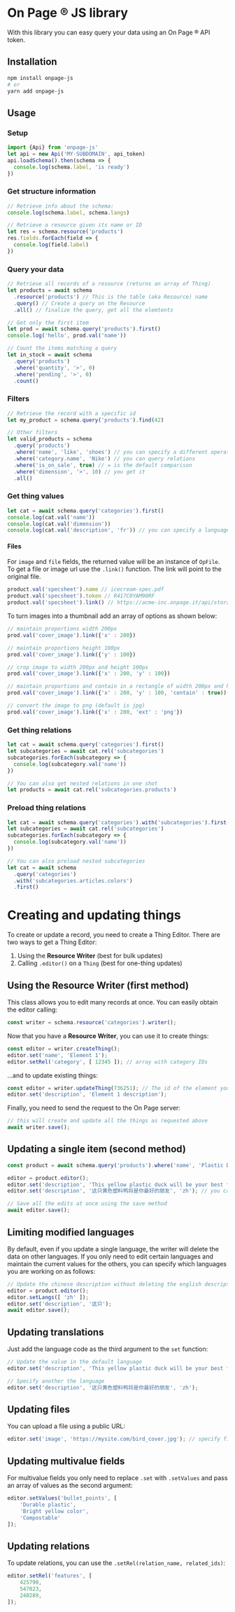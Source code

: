 # On Page ® JS library

With this library you can easy query your data using an On Page ® API token.

## Installation

```bash
npm install onpage-js
# or
yarn add onpage-js
```

## Usage

### Setup

```ts
import {Api} from 'onpage-js'
let api = new Api('MY-SUBDOMAIN', api_token)
api.loadSchema().then(schema => {
  console.log(schema.label, 'is ready')
})
```

### Get structure information

```ts
// Retrieve info about the schema:
console.log(schema.label, schema.langs)

// Retrieve a resource given its name or ID
let res = schema.resource('products')
res.fields.forEach(field => {
  console.log(field.label)
})
```

### Query your data

```ts
// Retrieve all records of a resource (returns an array of Thing)
let products = await schema
  .resource('products') // This is the table (aka Resource) name
  .query() // Create a query on the Resource
  .all() // finalize the query, get all the elemtents

// Get only the first item
let prod = await schema.query('products').first()
console.log('hello', prod.val('name'))

// Count the items matching a query
let in_stock = await schema
  .query('products')
  .where('quantity', '>', 0)
  .where('pending', '>', 0)
  .count()
```

### Filters

```ts
// Retrieve the record with a specific id
let my_product = schema.query('products').find(42)

// Other filters
let valid_products = schema
  .query('products')
  .where('name', 'like', 'shoes') // you can specify a different operator
  .where('category.name', 'Nike') // you can query relations
  .where('is_on_sale', true) // = is the default comparison
  .where('dimension', '>', 10) // you get it
  .all()
```

### Get thing values

```ts
let cat = await schema.query('categories').first()
console.log(cat.val('name'))
console.log(cat.val('dimension'))
console.log(cat.val('description', 'fr')) // you can specify a language
```

#### Files

For `image` and `file` fields, the returned value will be an instance of `OpFile`.
To get a file or image url use the `.link()` function. The link will point to the original file.

```ts
product.val('specsheet').name // icecream-spec.pdf
product.val('specsheet').token // R417C0YAM90RF
product.val('specsheet').link() // https://acme-inc.onpage.it/api/storage/R417C0YAM90RF?name=icecream-spec.pdf
```

To turn images into a thumbnail add an array of options as shown below:

```ts
// maintain proportions width 200px
prod.val('cover_image').link({'x' : 200})

// maintain proportions height 100px
prod.val('cover_image').link({'y' : 100})

// crop image to width 200px and height 100px
prod.val('cover_image').link({'x' : 200, 'y' : 100})

// maintain proportions and contain in a rectangle of width 200px and height 100px
prod.val('cover_image').link({'x' : 200, 'y' : 100, 'contain' : true))

// convert the image to png (default is jpg)
prod.val('cover_image').link({'x' : 200, 'ext' : 'png'})
```

### Get thing relations

```ts
let cat = await schema.query('categories').first()
let subcategories = await cat.rel('subcategories')
subcategories.forEach(subcategory => {
  console.log(subcategory.val('name'))
})

// You can also get nested relations in one shot
let products = await cat.rel('subcategories.products')
```

### Preload thing relations

```ts
let cat = await schema.query('categories').with('subcategories').first()
let subcategories = await cat.rel('subcategories')
subcategories.forEach(subcategory => {
  console.log(subcategory.val('name'))
})

// You can also preload nested subcategories
let cat = await schema
  .query('categories')
  .with('subcategories.articles.colors')
  .first()
```


# Creating and updating things

To create or update a record, you need to create a Thing Editor.
There are two ways to get a Thing Editor:

1. Using the **Resource Writer** (best for bulk updates)
2. Calling `.editor()` on a `Thing` (best for one-thing updates)

## Using the Resource Writer (first method)

This class allows you to edit many records at once.
You can easily obtain the editor calling:

```ts
const writer = schema.resource('categories').writer();
```

Now that you have a **Resource Writer**, you can use it to create things:

```ts
const editor = writer.createThing();
editor.set('name', 'Element 1');
editor.setRel('category', [ 12345 ]); // array with category IDs
```

...and to update existing things:

```ts
const editor = writer.updateThing(736251); // The id of the element you want to update
editor.set('description', 'Element 1 description');
```

Finally, you need to send the request to the On Page server:

```ts
// this will create and update all the things as requested above
await writer.save();
```

## Updating a single item (second method)

```ts
const product = await schema.query('products').where('name', 'Plastic Duck').first();

editor = product.editor();
editor.set('description', 'This yellow plastic duck will be your best friend');
editor.set('description', '这只黄色塑料鸭将是你最好的朋友', 'zh'); // you can specify language

// Save all the edits at once using the save method
await editor.save();

```

## Limiting modified languages
By default, even if you update a single language, the writer will delete the data on other languages. If you only need to edit certain languages and maintain the current values for the others, you can specify which languages you are working on as follows:
```ts
// Update the chinese description without deleting the english description:
editor = product.editor();
editor.setLangs([ 'zh' ]);
editor.set('description', '这只');
await editor.save();
```

## Updating translations

Just add the language code as the third argument to the `set` function:

```ts
// Update the value in the default language
editor.set('description', 'This yellow plastic duck will be your best friend');

// Specify another the language
editor.set('description', '这只黄色塑料鸭将是你最好的朋友', 'zh');
```

## Updating files

You can upload a file using a public URL:

```ts
editor.set('image', 'https://mysite.com/bird_cover.jpg'); // specify file by url
```

## Updating multivalue fields

For multivalue fields you only need to replace `.set` with `.setValues` and pass an array of values as the second argument:

```ts
editor.setValues('bullet_points', [
    'Durable plastic',
    'Bright yellow color',
    'Compostable'
]);
```

## Updating relations

To update relations, you can use the `.setRel(relation_name, related_ids)`:

```ts
editor.setRel('features', [
    425790,
    547023,
    240289,
]);
```